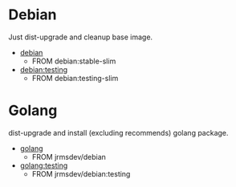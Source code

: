 # Debian

Just dist-upgrade and cleanup base image.

* [debian](https://github.com/jrmsdev/dockerfiles/blob/master/debian/Dockerfile)
	* FROM debian:stable-slim
* [debian:testing](https://github.com/jrmsdev/dockerfiles/blob/master/debian/testing/Dockerfile)
	* FROM debian:testing-slim

# Golang

dist-upgrade and install (excluding recommends) golang package.

* [golang](https://github.com/jrmsdev/dockerfiles/blob/master/golang/Dockerfile)
	* FROM jrmsdev/debian
* [golang:testing](https://github.com/jrmsdev/dockerfiles/blob/master/golang/testing/Dockerfile)
	* FROM jrmsdev/debian:testing
